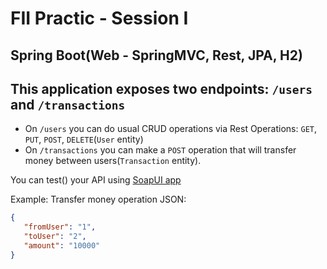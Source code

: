 # FII Practic - Session I

## Spring Boot(Web - SpringMVC, Rest, JPA, H2)

This application exposes two endpoints: `/users` and `/transactions`
-------------------------------------------------------------------

 * On `/users` you can do usual CRUD operations via Rest Operations: `GET`, `PUT`, `POST`, `DELETE`(```User``` entity)
 * On `/transactions` you can make a `POST` operation that will transfer money between users(```Transaction``` entity).
 
 You can test() your API using [SoapUI app](https://www.soapui.org/downloads/soapui.html)
 
 Example:
 Transfer money operation JSON:
 ```JSON
 {
	"fromUser": "1",
	"toUser": "2",
	"amount": "10000"
}
```
